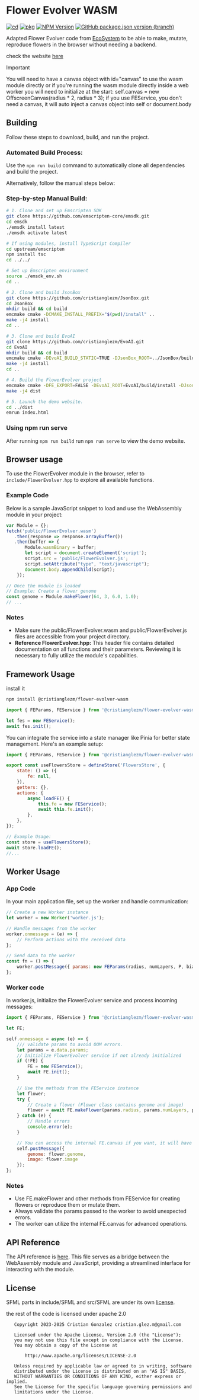 # Flower Evolver WASM

[![cd](https://github.com/cristianglezm/FlowerEvolver-WASM/actions/workflows/cd.yml/badge.svg?branch=master)](https://github.com/cristianglezm/FlowerEvolver-WASM/actions/workflows/cd.yml)
[![pkg](https://github.com/cristianglezm/FlowerEvolver-WASM/actions/workflows/pkg.yml/badge.svg?branch=master)](https://github.com/cristianglezm/FlowerEvolver-WASM/actions/workflows/pkg.yml)
[![NPM Version](https://img.shields.io/npm/v/%40cristianglezm%2Fflower-evolver-wasm?logo=npm)](https://www.npmjs.com/package/@cristianglezm/flower-evolver-wasm)
[![GitHub package.json version (branch)](https://img.shields.io/github/package-json/v/cristianglezm/flowerEvolver-wasm/master?logo=github)](https://github.com/cristianglezm/FlowerEvolver-WASM/pkgs/npm/flower-evolver-wasm)

Adapted Flower Evolver code from [EcoSystem](https://github.com/cristianglezm/EcoSystem.git) to be able to make, mutate, reproduce flowers in the browser without needing a backend.

check the website [here](https://cristianglezm.github.io/FlowerEvolver-WASM/)

> [!IMPORTANT]
> You will need to have a canvas object with id="canvas" to use the wasm module directly
> or if you're running the wasm module directly inside a web worker you will need 
> to initialize at the start: self.canvas = new OffscreenCanvas(radius * 2, radius * 3);
> if you use FEService, you don't need a canvas, it will auto inject a canvas object into self or document.body

## Building

Follow these steps to download, build, and run the project.

### Automated Build Process:

Use the `npm run build` command to automatically clone all dependencies and build the project.

Alternatively, follow the manual steps below:

### Step-by-step Manual Build:

```bash
# 1. Clone and set up Emscripten SDK
git clone https://github.com/emscripten-core/emsdk.git
cd emsdk
./emsdk install latest
./emsdk activate latest

# If using modules, install TypeScript Compiler
cd upstream/emscripten
npm install tsc
cd ../../

# Set up Emscripten environment
source ./emsdk_env.sh
cd ..

# 2. Clone and build JsonBox
git clone https://github.com/cristianglezm/JsonBox.git
cd JsonBox
mkdir build && cd build
emcmake cmake -DCMAKE_INSTALL_PREFIX="$(pwd)/install" ..
make -j4 install
cd ..

# 3. Clone and build EvoAI
git clone https://github.com/cristianglezm/EvoAI.git
cd EvoAI
mkdir build && cd build
emcmake cmake -DEvoAI_BUILD_STATIC=TRUE -DJsonBox_ROOT=../JsonBox/build/install -DCMAKE_INSTALL_PREFIX="$(pwd)/install" ..
make -j4 install
cd ..

# 4. Build the FlowerEvolver project
emcmake cmake -DFE_EXPORT=FALSE -DEvoAI_ROOT=EvoAI/build/install -DJsonBox_ROOT=JsonBox/build/install ..
make -j4 dist

# 5. Launch the demo website.
cd ../dist
emrun index.html
```

### Using npm run serve

After running ```npm run build``` run ``npm run serve`` to view the demo website.

## Browser usage

To use the FlowerEvolver module in the browser, refer to `include/FlowerEvolver.hpp` to explore all available functions.

### Example Code

Below is a sample JavaScript snippet to load and use the WebAssembly module in your project:

```javascript
var Module = {};
fetch('public/FlowerEvolver.wasm')
   .then(response => response.arrayBuffer())
   .then(buffer => {
       Module.wasmBinary = buffer;
       let script = document.createElement('script');
       script.src = 'public/FlowerEvolver.js';
       script.setAttribute("type", "text/javascript");
       document.body.appendChild(script);
    });

// Once the module is loaded
// Example: Create a flower genome
const genome = Module.makeFlower(64, 3, 6.0, 1.0);
// ...
```

### Notes

* Make sure the public/FlowerEvolver.wasm and public/FlowerEvolver.js files are accessible from your project directory.
* **Reference FlowerEvolver.hpp:** This header file contains detailed documentation on all functions and their parameters. Reviewing it is necessary to fully utilize the module's capabilities.

## Framework Usage

install it

```bash
npm install @cristianglezm/flower-evolver-wasm
```

```javascript
import { FEParams, FEService } from '@cristianglezm/flower-evolver-wasm';

let fes = new FEService();
await fes.init();
```

You can integrate the service into a state manager like Pinia for better state management. Here's an example setup:

```javascript
import { FEParams, FEService } from '@cristianglezm/flower-evolver-wasm';

export const useFlowersStore = defineStore('FlowersStore', {
    state: () => ({
        fe: null,
    }),
    getters: {},
    actions: {
        async loadFE() {
            this.fe = new FEService();
            await this.fe.init();
        },
    },
});

// Example Usage:
const store = useFlowersStore();
await store.loadFE();
//...
```

## Worker Usage

### App Code

In your main application file, set up the worker and handle communication:

```javascript
// Create a new Worker instance
let worker = new Worker('worker.js');

// Handle messages from the worker
worker.onmessage = (e) => {
    // Perform actions with the received data
};

// Send data to the worker
const fn = () => {
    worker.postMessage({ params: new FEParams(radius, numLayers, P, bias) });
};
```
### Worker code

In worker.js, initialize the FlowerEvolver service and process incoming messages:

```javascript
import { FEParams, FEService } from '@cristianglezm/flower-evolver-wasm';

let FE;

self.onmessage = async (e) => {
    /// validate params to avoid OOM errors.
    let params = e.data.params;
    // Initialize FlowerEvolver service if not already initialized
    if (!FE) {
        FE = new FEService();
        await FE.init();
    }

    // Use the methods from the FEService instance
    let flower;
    try {
        // Create a flower (Flower class contains genome and image)
        flower = await FE.makeFlower(params.radius, params.numLayers, params.P, params.bias);
    } catch (e) {
        // Handle errors
        console.error(e);
    }

    // You can access the internal FE.canvas if you want, it will have the new flower image after calling await FE.makeFlower()
    self.postMessage({
        genome: flower.genome,
        image: flower.image
    });
};
```

### Notes

* Use FE.makeFlower and other methods from FEService for creating flowers or reproduce them or mutate them.
* Always validate the params passed to the worker to avoid unexpected errors.
* The worker can utilize the internal FE.canvas for advanced operations.

## API Reference

The API reference is [here](https://github.com/cristianglezm/FlowerEvolver-WASM/blob/master/index.js). This file serves as a bridge between the WebAssembly module and JavaScript, providing a streamlined interface for interacting with the module.

## License

SFML parts in include/SFML and src/SFML are under its own [license](include/SFML/license.md).

the rest of the code is licensed under apache 2.0

```
   Copyright 2023-2025 Cristian Gonzalez cristian.glez.m@gmail.com

   Licensed under the Apache License, Version 2.0 (the "License");
   you may not use this file except in compliance with the License.
   You may obtain a copy of the License at

       http://www.apache.org/licenses/LICENSE-2.0

   Unless required by applicable law or agreed to in writing, software
   distributed under the License is distributed on an "AS IS" BASIS,
   WITHOUT WARRANTIES OR CONDITIONS OF ANY KIND, either express or implied.
   See the License for the specific language governing permissions and
   limitations under the License.
 ```
 
